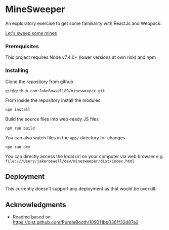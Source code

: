 # MineSweeper

An exploratory exercise to get some familiarity with ReactJs and Webpack. 

[Let's sweep some mines](https://jakerowsell89.github.io/minesweeper/)

### Prerequisites

This project requires Node v7.4.0+ (lower versions at own risk) and npm

### Installing

Clone the repository from github

```
git@github.com:JakeRowsell89/minesweeper.git
```

From inside the repository install the modules 

```
npm install
```

Build the source files into web-ready JS files

```
npm run build
```

You can also watch files in the `app/` directory for changes
```
npm run dev
```

You can directly access the local url on your computer via web browser e.g. 
`file:///Users/jakeroswell/dev/minesweeper/dist/index.html` 


## Deployment

This currently doesn't support any deployment as that would be overkill.


## Acknowledgments

* Readme based on https://gist.github.com/PurpleBooth/109311bb0361f32d87a2

